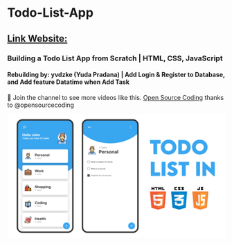 # Todo-List-App
## [Link Website:](yvdzmiku/free/nf)
### Building a Todo List App from Scratch | HTML, CSS, JavaScript
#### Rebuilding by: yvdzke (Yuda Pradana) | Add Login & Register to Database, and Add feature Datatime when Add Task

💙 Join the channel to see more videos like this. [Open Source Coding](https://www.youtube.com/@opensourcecoding)
thanks to @opensourcecoding

![preview img](/preview.png)
